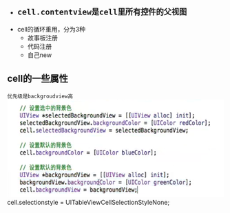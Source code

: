 * ## **`cell.contentview是cell里所有控件的父视图`**

- cell的循环重用，分为3种
  - 故事板注册 
  - 代码注册 
  - 自己new

## cell的一些属性
`优先级是backgroudview高`
![](/assets/cell背景色设置.png)
cell.selectionstyle = UITableViewCellSelectionStyleNone;
